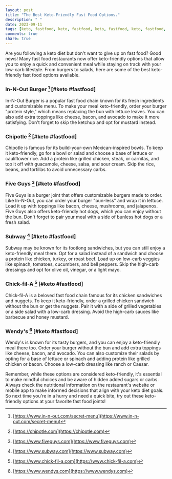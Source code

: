 ```yaml
---
layout: post
title: "The Best Keto-Friendly Fast Food Options."
description: " "
date: 2023-09-11
tags: [keto, fastfood, keto, fastfood, keto, fastfood, keto, fastfood, keto, fastfood, keto, fastfood]
comments: true
share: true
---
```


Are you following a keto diet but don't want to give up on fast food? Good news! Many fast food restaurants now offer keto-friendly options that allow you to enjoy a quick and convenient meal while staying on track with your low-carb lifestyle. From burgers to salads, here are some of the best keto-friendly fast food options available.

### In-N-Out Burger [^1^] [#keto #fastfood]

In-N-Out Burger is a popular fast food chain known for its fresh ingredients and customizable menu. To make your meal keto-friendly, order your burger "protein style," which means replacing the bun with lettuce leaves. You can also add extra toppings like cheese, bacon, and avocado to make it more satisfying. Don't forget to skip the ketchup and opt for mustard instead.

### Chipotle [^2^] [#keto #fastfood]

Chipotle is famous for its build-your-own Mexican-inspired bowls. To keep it keto-friendly, go for a bowl or salad and choose a base of lettuce or cauliflower rice. Add a protein like grilled chicken, steak, or carnitas, and top it off with guacamole, cheese, salsa, and sour cream. Skip the rice, beans, and tortillas to avoid unnecessary carbs.

### Five Guys [^3^] [#keto #fastfood]

Five Guys is a burger joint that offers customizable burgers made to order. Like In-N-Out, you can order your burger "bun-less" and wrap it in lettuce. Load it up with toppings like bacon, cheese, mushrooms, and jalapenos. Five Guys also offers keto-friendly hot dogs, which you can enjoy without the bun. Don't forget to pair your meal with a side of bunless hot dogs or a fresh salad.

### Subway [^4^] [#keto #fastfood]

Subway may be known for its footlong sandwiches, but you can still enjoy a keto-friendly meal there. Opt for a salad instead of a sandwich and choose a protein like chicken, turkey, or roast beef. Load up on low-carb veggies like spinach, tomatoes, cucumbers, and bell peppers. Skip the high-carb dressings and opt for olive oil, vinegar, or a light mayo.

### Chick-fil-A [^5^] [#keto #fastfood]

Chick-fil-A is a beloved fast food chain famous for its chicken sandwiches and nuggets. To keep it keto-friendly, order a grilled chicken sandwich without the bun or get the nuggets. Pair it with a side of grilled vegetables or a side salad with a low-carb dressing. Avoid the high-carb sauces like barbecue and honey mustard.

### Wendy's [^6^] [#keto #fastfood]

Wendy's is known for its tasty burgers, and you can enjoy a keto-friendly meal there too. Order your burger without the bun and add extra toppings like cheese, bacon, and avocado. You can also customize their salads by opting for a base of lettuce or spinach and adding protein like grilled chicken or bacon. Choose a low-carb dressing like ranch or Caesar.

Remember, while these options are considered keto-friendly, it's essential to make mindful choices and be aware of hidden added sugars or carbs. Always check the nutritional information on the restaurant's website or mobile app to make informed decisions that align with your keto diet goals. So next time you're in a hurry and need a quick bite, try out these keto-friendly options at your favorite fast food joints!

[^1^]: [https://www.in-n-out.com/secret-menu](https://www.in-n-out.com/secret-menu)
[^2^]: [https://chipotle.com](https://chipotle.com)
[^3^]: [https://www.fiveguys.com](https://www.fiveguys.com)
[^4^]: [https://www.subway.com](https://www.subway.com)
[^5^]: [https://www.chick-fil-a.com](https://www.chick-fil-a.com)
[^6^]: [https://www.wendys.com](https://www.wendys.com)